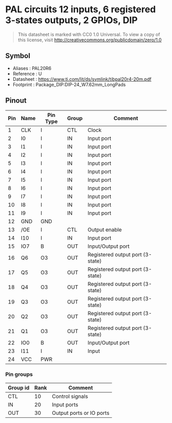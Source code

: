 # PAL circuits 12 inputs, 6 registered 3-states outputs, 2 GPIOs, DIP  

> This datasheet is marked with CC0 1.0
> Universal. To view a copy of this license, visit
> http://creativecommons.org/publicdomain/zero/1.0

## Symbol

* Aliases : PAL20R6
* Reference : U
* Datasheet : https://www.ti.com/lit/ds/symlink/tibpal20r4-20m.pdf
* Footprint : Package_DIP:DIP-24_W7.62mm_LongPads


## Pinout

|Pin|Name|Pin Type|Group|Comment|
|---|---|---|---|---|
|1|CLK|I|CTL|Clock|
|2|I0|I|IN|Input port|
|3|I1|I|IN|Input port|
|4|I2|I|IN|Input port|
|5|I3|I|IN|Input port|
|6|I4|I|IN|Input port|
|7|I5|I|IN|Input port|
|8|I6|I|IN|Input port|
|9|I7|I|IN|Input port|
|10|I8|I|IN|Input port|
|11|I9|I|IN|Input port|
|12|GND|GND|||
|13|/OE|I|CTL|Output enable|
|14|I10|I|IN|Input port|
|15|IO7|B|OUT|Input/Output port|
|16|Q6|O3|OUT|Registered output port (3-state)|
|17|Q5|O3|OUT|Registered output port (3-state)|
|18|Q4|O3|OUT|Registered output port (3-state)|
|19|Q3|O3|OUT|Registered output port (3-state)|
|20|Q2|O3|OUT|Registered output port (3-state)|
|21|Q1|O3|OUT|Registered output port (3-state)|
|22|IO0|B|OUT|Input/Output port|
|23|I11|I|IN|Input|
|24|VCC|PWR|||


### Pin groups

|Group id|Rank|Comment|
|---|---|---|
|CTL|10|Control signals|
|IN|20|Input ports|
|OUT|30|Output ports or IO ports|
